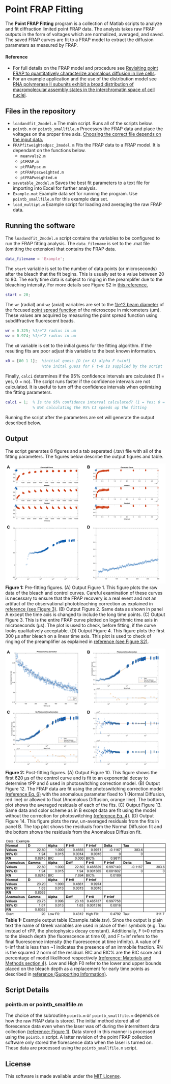 # Point FRAP Fitting
The **Point FRAP Fitting** program is a collection of Matlab scripts to analyze and fit diffraction limited point FRAP data. The analysis takes raw FRAP outputs in the form of voltages which are normalized, averaged, and saved. The saved FRAP curves are fit to a FRAP model to extract the diffusion parameters as measured by FRAP. 

#### Reference
- For full details on the FRAP model and procedure see [Revisiting point FRAP to quantitatively characterize anomalous diffusion in live cells](https://doi.org/10.1021/jp310348s). 
- For an example application and the use of the distribution model see [RNA polymerase II subunits exhibit a broad distribution of macromolecular assembly states in the interchromatin space of cell nuclei](https://doi.org/10.1021/jp4082933).

## Files in the repository
- `loadandfit_2model.m` The main script. Runs all of the scripts below. 
- `pointb.m` or `pointb_smallfile.m` Processes the FRAP data and place the voltages on the proper time axis. [Choosing the correct file depends on the input data.](README.md#pointbm-or-pointb_smallfilem) 
- `FRAPfitweightedpsc_2model.m` Fits the FRAP data to a FRAP model. It is dependant on the functions below.  
    - `meanvals2.m`
    - `ptFRAP.m`
    - `ptFRAPpsc.m`
    - `ptFRAPpscweighted.m`
    - `ptFRAPweighted.m`
- `savetable_2model.m` Saves the best fit parameters to a text file for importing into Excel for further analysis. 
- `Example.mat` Example data set for running the program. Use `pointb_smallfile.m` for this example data set. 
- `load_multipt.m` Example script for loading and averaging the raw FRAP data. 

## Running the software
The `loadandfit_2model.m` script contains the variables to be configured to run the FRAP fitting analysis. The `data_filename` is set to the .mat file (omitting the extension) that contains the FRAP data. 

```matlab
data_filename = 'Example';
```

The `start` variable is set to the number of data points (or microseconds) after the bleach that the fit begins. This is usually set to a value between 20 to 80. The early time data is subject to ringing in the preamplifer due to the bleaching intensity. For more details see Figure S2 in [this reference.](https://doi.org/10.1021/jp310348s)

```matlab
start = 20;
```

The `wr` (radial) and `wz` (axial) variables are set to the [1/e^2 beam diameter](https://en.wikipedia.org/wiki/Beam_diameter#1.2Fe2_width) of the focused [point spread function](https://en.wikipedia.org/wiki/Point_spread_function) of the microscope in micrometers (μm). These values are acquired by measuring the point spread function using subdiffractive fluorescent beads. 

```matlab
wr = 0.325; %1/e^2 radius in um 
wz = 0.974; %1/e^2 radius in um 
```

The `x0` variable is set to the initial guess for the fitting algorithm. If the resulting fits are poor adjust this variable to the best known information. 

```matlab
x0 = [80 1 1];  %initial guess [D (or G) alpha F t=inf]  
                %the inital guess for F t=0 is supplied by the script
```

Finally, `calci` determines if the 95% confidence intervals are calculated (1 = yes, 0 = no). The script runs faster if the confidence intervals are not calculated. It is useful to turn off the confidence intervals when optimizing the fitting parameters. 

```matlab
calci = 1;  % Is the 95% confidence interval calculated? (1 = Yes; 0 = No)
            % Not calculating the 95% CI speeds up the fitting 
```

Running the script after the parameters are set will generate the output described below. 

## Output
The script generates 8 figures and a tab seperated (.tsv) file with all of the fitting parameters. The figures below describe the output figures and table. 

![Figure 1](Images/Fig1.png)
**Figure 1:**  Pre-fitting figures. (A) Output Figure 1. This figure plots the raw data of the bleach and control curves. Careful examination of these curves is necessary to ensure that the FRAP recovery is a real event and not an artifact of the observational photobleaching correction as explained in [reference (see Figure 3)](https://doi.org/10.1021/jp310348s). (B) Output Figure 2. Same data as shown in panel A except the time axis is changed to include the long time points. (C) Output Figure 3. This is the entire FRAP curve plotted on logarithmic time axis in microseconds (μs).  The plot is used to check, before fitting, if the curve looks qualitatively acceptable. (D) Output Figure 4. This figure plots the first 300 μs after bleach on a linear time axis. This plot is used to check of ringing of the preamplifier as explained in [reference (see Figure S2)](https://doi.org/10.1021/jp310348s).  

![Figure 2](Images/Fig2.png)
**Figure 2:** Post-fitting figures. (A) Output Figure 10. This figure shows the first 620 μs of the control curve and is fit to an exponential decay to determine τPP and δ used in photoswitching correction model. (B) Output Figure 12. The FRAP data are fit using the photoswitching correction model [(reference Eq. 6)](https://doi.org/10.1021/jp310348s) with the anomalous parameter fixed to 1 (Normal Diffusion, red line) or allowed to float (Anomalous Diffusion, orange line). The bottom plot shows the averaged residuals of each of the fits. (C) Output Figure 13. Same data and color scheme as in B except data are fit using  the model without the correction for photoswitching [(reference Eq. 4)](https://doi.org/10.1021/jp310348s). (D) Output Figure 14. This figure plots the raw, un-averaged residuals from the fits in panel B. The top plot shows the residuals from the Normal Diffusion fit and the bottom shows the residuals from the Anomalous Diffusion fit.

![Table 1](Images/Table1.png)
**Table 1:** Example output table (Example_table.tsv). Since the output is plain text the name of Greek variables are used in place of their symbols (e.g. Tau instead of τPP, the photophysics decay constant).  Additionally, F t=0 refers to the bleach depth (the fluorescence at time 0), and F t=inf refers to the final fluorescence intensity (the fluorescence at time infinity).  A value of F t=inf that is less than ~1 indicates the presence of an immobile fraction.  RN is the squared 2 norm of the residual.  BIC and BIC% are the BIC score and percentage of model likelihood respectively [(reference: Materials and Methods section 4)](https://doi.org/10.1021/jp310348s).  Low and High F0 refer to the lower and upper bounds placed on the bleach depth as a replacement for early time points as described in [reference (Supporting Information)](https://doi.org/10.1021/jp310348s). 

## Script Details
### pointb.m or pointb_smallfile.m
The choice of the subroutine `pointb.m` or `pointb_smallfile.m` depends on how the raw FRAP data is stored. The initial method stored all of florescence data even when the laser was off during the intermittent data collection [(reference: Figure 1)](https://doi.org/10.1021/jp310348s). Data stored in this manner is processed using the `pointb.m` script. A latter revision of the point FRAP collection software only stored the florescence data when the laser is turned on. These data are processed using the `pointb_smallfile.m` script.

## License
This software is made available under the [MIT License](LICENSE). 
